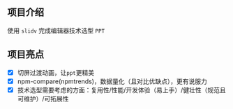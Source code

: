 ## 项目介绍

使用 `slidv` 完成编辑器技术选型 `PPT`

## 项目亮点

- [x] 切屏过渡动画，让`ppt`更精美
- [x] npm-compare(npmtrends)，数据量化（且对比优缺点），更有说服力
- [x] 技术选型需要考虑的方面：复用性/性能/开发体验（易上手）/健壮性（规范且可维护）/可拓展性
